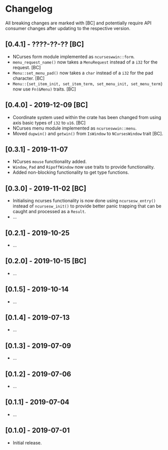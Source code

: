 # Changelog

All breaking changes are marked with [BC] and potentially require API consumer changes after updating to the respective version.

## [0.4.1] - ????-??-?? [BC]
- NCurses form module implemented as `ncurseswwin::form`.
- `menu_request_name()` now takes a `MenuRequest` instead of a `i32` for the request. [BC]
- `Menu::set_menu_pad()` now takes a `char` instead of a `i32` for the pad character. [BC]
- `Menu::{set_item_init, set_item_term, set_menu_init, set_menu_term}` now use `Fn(&Menu)` traits. [BC]

## [0.4.0] - 2019-12-09 [BC]
- Coordinate system used within the crate has been changed from using axis basic types of `i32` to `u16`. [BC]
- NCurses menu module implemented as `ncurseswwin::menu`.
- Moved `dupwin()` and `getwin()` from `IsWindow` to `NCursesWindow` trait [BC].

## [0.3.1] - 2019-11-07
- NCurses `mouse` functionality added.
- `Window`, `Pad` and `RipoffWindow` now use traits to provide functionality.
- Added non-blocking functionality to get type functions.

## [0.3.0] - 2019-11-02 [BC]
- Initialising ncurses functionality is now done using `ncursesw_entry()` instead of `ncursesw_init()` to provide better panic trapping that can be caught and processed as a `Result`.
- ...

## [0.2.1] - 2019-10-25
- ...

## [0.2.0] - 2019-10-15 [BC]
- ...

## [0.1.5] - 2019-10-14
- ...

## [0.1.4] - 2019-07-13
- ...

## [0.1.3] - 2019-07-09
- ...

## [0.1.2] - 2019-07-06
- ...

## [0.1.1] - 2019-07-04
- ...

## [0.1.0] - 2019-07-01
- Initial release.

